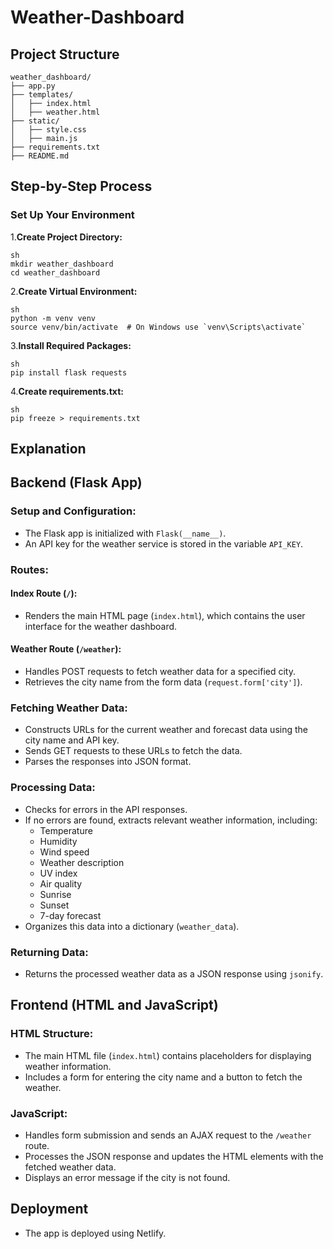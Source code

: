 # Weather-Dashboard

## Project Structure
```
weather_dashboard/
├── app.py
├── templates/
│   ├── index.html
│   ├── weather.html
├── static/
│   ├── style.css
│   ├── main.js
├── requirements.txt
├── README.md
```
## Step-by-Step Process
### Set Up Your Environment
1.**Create Project Directory:**
```
sh
mkdir weather_dashboard
cd weather_dashboard
```
2.**Create Virtual Environment:**
```
sh
python -m venv venv
source venv/bin/activate  # On Windows use `venv\Scripts\activate`
```

3.**Install Required Packages:**
```
sh
pip install flask requests
```
4.**Create requirements.txt:**
```
sh
pip freeze > requirements.txt
```

## Explanation

## Backend (Flask App)

### Setup and Configuration:
- The Flask app is initialized with `Flask(__name__)`.
- An API key for the weather service is stored in the variable `API_KEY`.

### Routes:
#### Index Route (`/`):
- Renders the main HTML page (`index.html`), which contains the user interface for the weather dashboard.

#### Weather Route (`/weather`):
- Handles POST requests to fetch weather data for a specified city.
- Retrieves the city name from the form data (`request.form['city']`).

### Fetching Weather Data:
- Constructs URLs for the current weather and forecast data using the city name and API key.
- Sends GET requests to these URLs to fetch the data.
- Parses the responses into JSON format.

### Processing Data:
- Checks for errors in the API responses.
- If no errors are found, extracts relevant weather information, including:
  - Temperature
  - Humidity
  - Wind speed
  - Weather description
  - UV index
  - Air quality
  - Sunrise
  - Sunset
  - 7-day forecast
- Organizes this data into a dictionary (`weather_data`).

### Returning Data:
- Returns the processed weather data as a JSON response using `jsonify`.

## Frontend (HTML and JavaScript)

### HTML Structure:
- The main HTML file (`index.html`) contains placeholders for displaying weather information.
- Includes a form for entering the city name and a button to fetch the weather.

### JavaScript:
- Handles form submission and sends an AJAX request to the `/weather` route.
- Processes the JSON response and updates the HTML elements with the fetched weather data.
- Displays an error message if the city is not found.

## Deployment
- The app is deployed using Netlify.
